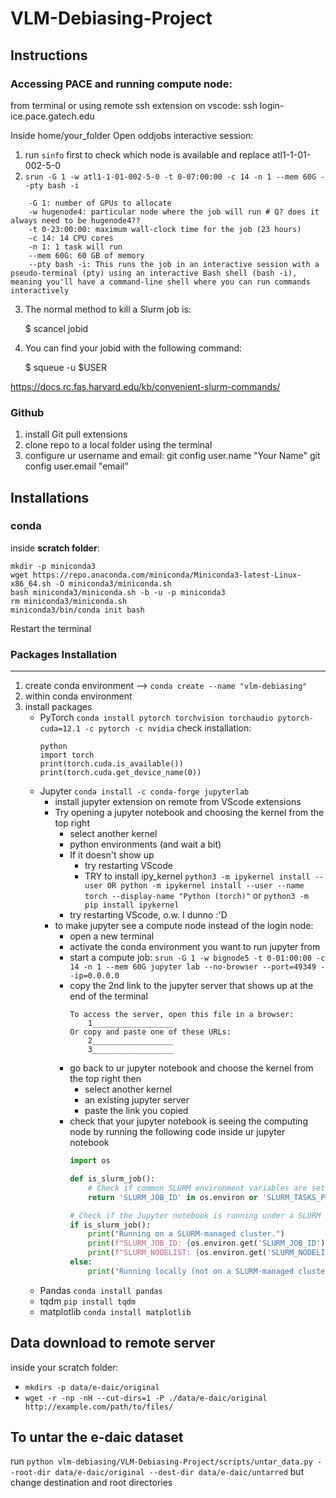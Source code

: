 # VLM-Debiasing-Project
## Instructions
### Accessing PACE and running compute node:
from terminal or using remote ssh extension on vscode:
    ssh login-ice.pace.gatech.edu

Inside home/your_folder
Open oddjobs interactive session: 
1. run `sinfo` first to check which node is available and replace atl1-1-01-002-5-0
2. `srun -G 1 -w atl1-1-01-002-5-0 -t 0-07:00:00 -c 14 -n 1 --mem 60G --pty bash -i`
```
    -G 1: number of GPUs to allocate
    -w hugenode4: particular node where the job will run # Q? does it always need to be hugenode4??
    -t 0-23:00:00: maximum wall-clock time for the job (23 hours)
    -c 14: 14 CPU cores
    -n 1: 1 task will run
    --mem 60G: 60 GB of memory
    --pty bash -i: This runs the job in an interactive session with a pseudo-terminal (pty) using an interactive Bash shell (bash -i), meaning you'll have a command-line shell where you can run commands interactively
```
3. The normal method to kill a Slurm job is:

    $ scancel jobid

4. You can find your jobid with the following command:

    $ squeue -u $USER

https://docs.rc.fas.harvard.edu/kb/convenient-slurm-commands/

### Github
1. install Git pull extensions
2. clone repo to a local folder using the terminal
3. configure ur username and email:
    git config user.name "Your Name"
    git config user.email "email"

## Installations
### conda
inside **scratch folder**:
```
mkdir -p miniconda3
wget https://repo.anaconda.com/miniconda/Miniconda3-latest-Linux-x86_64.sh -O miniconda3/miniconda.sh
bash miniconda3/miniconda.sh -b -u -p miniconda3
rm miniconda3/miniconda.sh
miniconda3/bin/conda init bash
```
Restart the terminal

### Packages Installation
-------------------------------------------------------------------

1. create conda environment --> 
`conda create --name "vlm-debiasing" `
2. within conda environment
3. install packages
    - PyTorch
    `conda install pytorch torchvision torchaudio pytorch-cuda=12.1 -c pytorch -c nvidia`
    check installation:
        ```shell
        python
        import torch
        print(torch.cuda.is_available())
        print(torch.cuda.get_device_name(0))
        ```
    - Jupyter `conda install -c conda-forge jupyterlab`
        - install jupyter extension on remote from VScode extensions
        - Try opening a jupyter notebook and choosing the kernel from the top right
            - select another kernel
            - python environments (and wait a bit)
            - If it doesn't show up
                - try restarting VScode
                - TRY to install ipy_kernel
                `python3 -m ipykernel install --user OR python -m ipykernel install --user --name torch --display-name "Python (torch)"` or
                `python3 -m pip install ipykernel`
            - try restarting VScode, o.w. I dunno :'D
        - to make jupyter see a compute node instead of the login node:
            - open a new terminal
            - activate the conda environment you want to run jupyter from
            - start a compute job:
            `srun -G 1 -w bignode5 -t 0-01:00:00 -c 14 -n 1 --mem 60G jupyter lab --no-browser --port=49349 --ip=0.0.0.0`
            - copy the 2nd link to the jupyter server that shows up at the end of the terminal
                ```shell
                To access the server, open this file in a browser:
                    1__________________
                Or copy and paste one of these URLs:
                    2__________________
                    3__________________
                ```
            - go back to ur jupyter notebook and choose the kernel from the top right then
                - select another kernel
                - an existing jupyter server
                - paste the link you copied
            - check that your jupyter notebook is seeing the computing node by running the following code inside ur jupyter notebook
                ```python
                import os

                def is_slurm_job():
                    # Check if common SLURM environment variables are set
                    return 'SLURM_JOB_ID' in os.environ or 'SLURM_TASKS_PER_NODE' in os.environ

                # Check if the Jupyter notebook is running under a SLURM job
                if is_slurm_job():
                    print("Running on a SLURM-managed cluster.")
                    print(f"SLURM_JOB_ID: {os.environ.get('SLURM_JOB_ID')}")
                    print(f"SLURM_NODELIST: {os.environ.get('SLURM_NODELIST')}")
                else:
                    print("Running locally (not on a SLURM-managed cluster).")
                ```
    - Pandas `conda install pandas`
    - tqdm `pip install tqdm`
    - matplotlib `conda install matplotlib`

## Data download to remote server
inside your scratch folder:
- `mkdirs -p data/e-daic/original`
- `wget -r -np -nH --cut-dirs=1 -P ./data/e-daic/original http://example.com/path/to/files/`

## To untar the e-daic dataset
run `python vlm-debiasing/VLM-Debiasing-Project/scripts/untar_data.py --root-dir data/e-daic/original --dest-dir data/e-daic/untarred` but change destination and root directories
